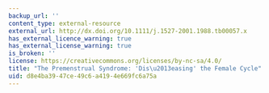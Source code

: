 ```yaml
---
backup_url: ''
content_type: external-resource
external_url: http://dx.doi.org/10.1111/j.1527-2001.1988.tb00057.x
has_external_licence_warning: true
has_external_license_warning: true
is_broken: ''
license: https://creativecommons.org/licenses/by-nc-sa/4.0/
title: "The Premenstrual Syndrome: 'Dis\u2013easing' the Female Cycle"
uid: d8e4ba39-47ce-49c6-a419-4e669fc6a75a
---
```

